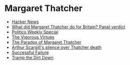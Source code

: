 Margaret Thatcher
=================

 * [Hacker News](https://news.ycombinator.com/item?id=5511146)
 * [What did Margaret Thatcher do for Britain? Panel verdict](http://www.guardian.co.uk/commentisfree/2013/apr/08/what-did-margaret-thatcher-do-britain)
 * [Politics Weekly Special](http://www.guardian.co.uk/politics/audio/2013/apr/08/margaret-thatcher-conservatives)
 * [The Vigorous Virtues](www.nytimes.com/2013/04/09/opinion/brooks-the-vigorous-virtues.html)
 * [The Paradox of Margaret Thatcher](http://shiftinggrounds.org/2013/04/the-paradox-of-margaret-thatcher/)
 * [Arthur Scargill's silence over Thatcher death](http://www.bbc.co.uk/news/uk-politics-22079887)
 * [Successful Failure](http://stumblingandmumbling.typepad.com/stumbling_and_mumbling/2013/04/thatcher-successful-failure.html)
 * [Tramp the Dirt Down](http://redmolucca.wordpress.com/2013/04/08/tramp-the-dirt-down/)
